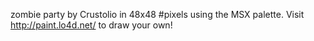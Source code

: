 zombie party by Crustolio in 48x48 #pixels using the MSX palette. Visit http://paint.lo4d.net/ to draw your own! 
